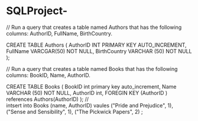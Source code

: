 # SQLProject-
// Run a query that creates a table named Authors that has the following columns: AuthorID, FullName, BirthCountry. 

CREATE TABLE Authors ( 
 AuthorID INT PRIMARY KEY AUTO_INCREMENT,
 FullName VARCGAR(50) NOT NULL, 
 BirthCountry VARCHAR (50) NOT NULL );
 
// Run a query that creates a table named Books that has the following columns: BookID, Name, AuthorID.

CREATE TABLE Books (
  BookID int primary key auto_increment,
  Name VARCHAR (50) NOT NULL,
  AuthorID int,
  FOREGIN KEY (AuthorID ) references Authors(AuthorID) );
//   
 intsert into Books (name, AuthorID)
 vaules 
 ("Pride and Prejudice", 1), 
 ("Sense and Sensibility", 1), 
 ("The Pickwick Papers", 2) ; 
  
